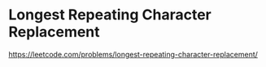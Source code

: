 # Longest Repeating Character Replacement
https://leetcode.com/problems/longest-repeating-character-replacement/